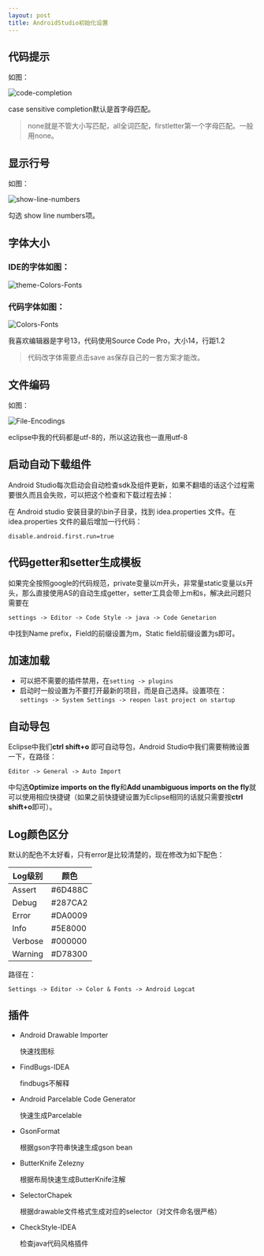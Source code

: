 ```yaml
---
layout: post
title: AndroidStudio初始化设置
---
```


## 代码提示

如图：

![code-completion](https://raw.githubusercontent.com/Kyson/Kyson.github.io/master/images/post_img/AndroidStudio%E5%88%9D%E5%A7%8B%E5%8C%96%E8%AE%BE%E7%BD%AE/code-completion.jpg)

case sensitive completion默认是首字母匹配。

> none就是不管大小写匹配，all全词匹配，firstletter第一个字母匹配。一般用none。

## 显示行号

如图：

![show-line-numbers](https://raw.githubusercontent.com/Kyson/Kyson.github.io/master/images/post_img/AndroidStudio%E5%88%9D%E5%A7%8B%E5%8C%96%E8%AE%BE%E7%BD%AE/show-line-numbers.jpg)

勾选 show line numbers项。

## 字体大小

### IDE的字体如图：

![theme-Colors-Fonts](https://raw.githubusercontent.com/Kyson/Kyson.github.io/master/images/post_img/AndroidStudio%E5%88%9D%E5%A7%8B%E5%8C%96%E8%AE%BE%E7%BD%AE/theme-Colors-Fonts.jpg)

### 代码字体如图：

![Colors-Fonts](https://raw.githubusercontent.com/Kyson/Kyson.github.io/master/images/post_img/AndroidStudio%E5%88%9D%E5%A7%8B%E5%8C%96%E8%AE%BE%E7%BD%AE/Colors-Fonts.jpg)

我喜欢编辑器是字号13，代码使用Source Code Pro，大小14，行距1.2

> 代码改字体需要点击save as保存自己的一套方案才能改。

## 文件编码

如图：

![File-Encodings](https://raw.githubusercontent.com/Kyson/Kyson.github.io/master/images/post_img/AndroidStudio%E5%88%9D%E5%A7%8B%E5%8C%96%E8%AE%BE%E7%BD%AE/File-Encodings.jpg)

eclipse中我的代码都是utf-8的，所以这边我也一直用utf-8

## 启动自动下载组件

Android Studio每次启动会自动检查sdk及组件更新，如果不翻墙的话这个过程需要很久而且会失败，可以把这个检查和下载过程去掉：

在 Android studio 安装目录的\bin子目录，找到 idea.properties 文件。在 idea.properties 文件的最后增加一行代码：

`disable.android.first.run=true`

## 代码getter和setter生成模板

如果完全按照google的代码规范，private变量以m开头，非常量static变量以s开头，那么直接使用AS的自动生成getter，setter工具会带上m和s，解决此问题只需要在

`settings -> Editor -> Code Style -> java -> Code Genetarion`

中找到Name prefix，Field的前缀设置为m，Static field前缀设置为s即可。

## 加速加载

- 可以把不需要的插件禁用，在`setting -> plugins`
- 启动时一般设置为不要打开最新的项目，而是自己选择。设置项在：
	`settings -> System Settings -> reopen last project on startup`

## 自动导包

Eclipse中我们**ctrl shift+o** 即可自动导包，Android Studio中我们需要稍微设置一下，在路径：

`Editor -> General -> Auto Import`

中勾选**Optimize imports on the fly**和**Add unambiguous imports on the fly**就可以使用相应快捷键（如果之前快捷键设置为Eclipse相同的话就只需要按**ctrl shift+o**即可）。

## Log颜色区分

默认的配色不太好看，只有error是比较清楚的，现在修改为如下配色：

|Log级别|颜色|
|---|---|
|Assert|#6D488C|
|Debug|#287CA2|
|Error|#DA0009|
|Info|#5E8000|
|Verbose|#000000|
|Warning|#D78300|

路径在：

`Settings -> Editor -> Color & Fonts -> Android Logcat`

## 插件

- Android Drawable Importer
	
	快速找图标

- FindBugs-IDEA

	findbugs不解释

- Android Parcelable Code Generator

	快速生成Parcelable

- GsonFormat

	根据gson字符串快速生成gson bean

- ButterKnife Zelezny

	根据布局快速生成ButterKnife注解	

- SelectorChapek

	根据drawable文件格式生成对应的selector（对文件命名很严格）

- CheckStyle-IDEA

	检查java代码风格插件